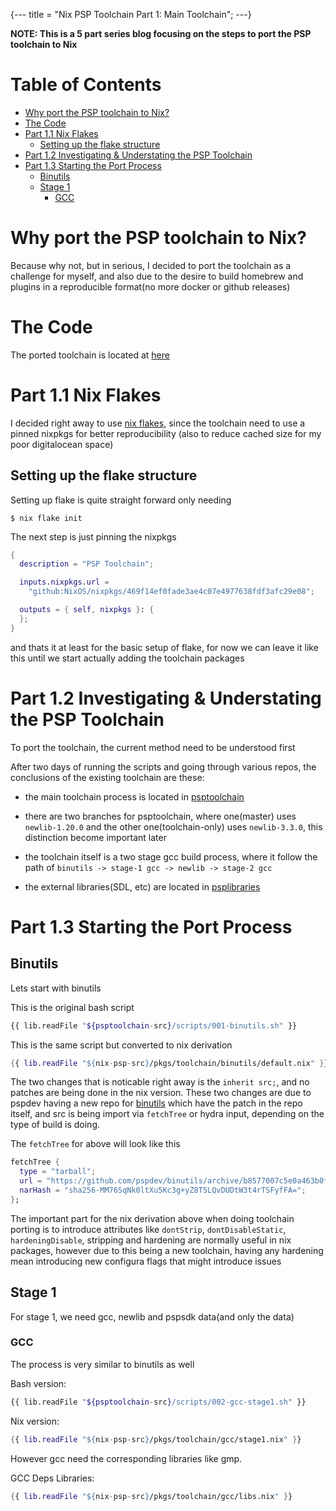 {---
title = "Nix PSP Toolchain Part 1: Main Toolchain";
---}

__NOTE: This is a 5 part series blog focusing on the steps to port the PSP toolchain to Nix__

Table of Contents
=================

   * [Why port the PSP toolchain to Nix?](#why-port-the-psp-toolchain-to-nix)
   * [The Code](#the-code)
   * [Part 1.1 Nix Flakes](#part-11-nix-flakes)
      * [Setting up the flake structure](#setting-up-the-flake-structure)
   * [Part 1.2 Investigating &amp; Understating the PSP Toolchain](#part-12-investigating--understating-the-psp-toolchain)
   * [Part 1.3 Starting the Port Process](#part-13-starting-the-port-process)
      * [Binutils](#binutils)
      * [Stage 1](#stage-1)
         * [GCC](#gcc)

# Why port the PSP toolchain to Nix?

Because why not, but in serious, I decided to port the toolchain as a challenge for myself, and also due to the desire to build homebrew and plugins in a reproducible format(no more docker or github releases)

# The Code

The ported toolchain is located at [here](https://github.com/juliosueiras-nix/nix-psp)

# Part 1.1 Nix Flakes

I decided right away to use [nix flakes](https://www.tweag.io/blog/2020-05-25-flakes/), since the toolchain need to use a pinned nixpkgs for better reproducibility (also to reduce cached size for my poor digitalocean space)

## Setting up the flake structure

Setting up flake is quite straight forward only needing 

```shell
$ nix flake init
```

The next step is just pinning the nixpkgs

```nix
{
  description = "PSP Toolchain";

  inputs.nixpkgs.url =
    "github:NixOS/nixpkgs/469f14ef0fade3ae4c07e4977638fdf3afc29e08";

  outputs = { self, nixpkgs }: {
  };
}
```

and thats it at least for the basic setup of flake, for now we can leave it like this until we start actually adding the toolchain packages

# Part 1.2 Investigating & Understating the PSP Toolchain

To port the toolchain, the current method need to be understood first

After two days of running the scripts and going through various repos, the conclusions of the existing toolchain are these:

  - the main toolchain process is located in [psptoolchain](https://github.com/pspdev/psptoolchain)

  - there are two branches for psptoolchain, where one(master) uses `newlib-1.20.0` and the other one(toolchain-only) uses `newlib-3.3.0`, this distinction become important later

  - the toolchain itself is a two stage gcc build process, where it follow the path of `binutils -> stage-1 gcc -> newlib -> stage-2 gcc`

  - the external libraries(SDL, etc) are located in [psplibraries](https://github.com/pspdev/psplibraries)

# Part 1.3 Starting the Port Process

## Binutils

Lets start with binutils

This is the original bash script

```bash
{{ lib.readFile "${psptoolchain-src}/scripts/001-binutils.sh" }}
```

This is the same script but converted to nix derivation

```nix
{{ lib.readFile "${nix-psp-src}/pkgs/toolchain/binutils/default.nix" }}
```

The two changes that is noticable right away is the `inherit src;`, and no patches are being done in the nix version. These two changes are due to pspdev having a new repo for [binutils](https://github.com/pspdev/binutils) which have the patch in the repo itself, and src is being import via `fetchTree` or hydra input, depending on the type of build is doing.

The `fetchTree` for above will look like this 

```nix
fetchTree {
  type = "tarball";
  url = "https://github.com/pspdev/binutils/archive/b8577007c5e0a463b0fa9229efed59165ce13508.tar.gz";
  narHash = "sha256-MM76SqNk0ltXu5Kc3g+yZ8T5LQvDUDtW3t4rTSFyfFA=";
};
```

The important part for the nix derivation above when doing toolchain porting is to introduce attributes like `dontStrip`, `dontDisableStatic`, `hardeningDisable`, stripping and hardening are normally useful in nix packages, however due to this being a new toolchain, having any hardening mean introducing new configura flags that might introduce issues

## Stage 1

For stage 1, we need gcc, newlib and pspsdk data(and only the data)

### GCC

The process is very similar to binutils as well

Bash version:

```bash
{{ lib.readFile "${psptoolchain-src}/scripts/002-gcc-stage1.sh" }}
```

Nix version:

```nix
{{ lib.readFile "${nix-psp-src}/pkgs/toolchain/gcc/stage1.nix" }}
```

However gcc need the corresponding libraries like gmp.

GCC Deps Libraries:

```nix
{{ lib.readFile "${nix-psp-src}/pkgs/toolchain/gcc/libs.nix" }}
```
